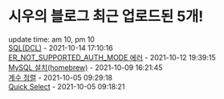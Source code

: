 # 시우의 블로그 최근 업로드된 5개!<br>

update time: am 10, pm 10<br>[SQL(DCL)](https://velog.io/@dev_shu/SQLDCL) - 2021-10-14 17:10:16<br>
[ER_NOT_SUPPORTED_AUTH_MODE 에러](https://velog.io/@dev_shu/ERNOTSUPPORTEDAUTHMODE-%EC%97%90%EB%9F%AC) - 2021-10-12 19:39:15<br>
[MySQL 설치(homebrew)](https://velog.io/@dev_shu/MySQL-%EC%84%A4%EC%B9%98) - 2021-10-09 16:21:45<br>
[계수 정렬](https://velog.io/@dev_shu/%EA%B3%84%EC%88%98-%EC%A0%95%EB%A0%AC) - 2021-10-05 09:29:18<br>
[Quick Select](https://velog.io/@dev_shu/Quick-Select) - 2021-10-05 09:18:21<br>
